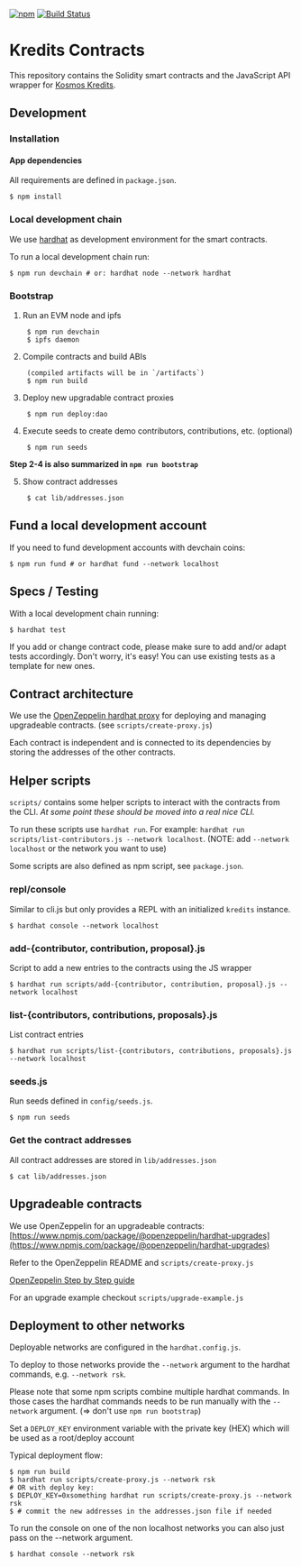 [![npm](https://img.shields.io/npm/v/@kredits/contracts.svg)](https://www.npmjs.com/package/@kredits/contracts)
[![Build Status](https://drone.kosmos.org/api/badges/kredits/contracts/status.svg)](https://drone.kosmos.org/kredits/contracts)

# Kredits Contracts

This repository contains the Solidity smart contracts and the JavaScript API
wrapper for [Kosmos Kredits](https://wiki.kosmos.org/Kredits).

## Development

### Installation

#### App dependencies

All requirements are defined in `package.json`.

    $ npm install

### Local development chain

We use [hardhat](https://hardhat.org/) as development environment for the
smart contracts.

To run a local development chain run:

    $ npm run devchain # or: hardhat node --network hardhat

### Bootstrap

1. Run an EVM node and ipfs

        $ npm run devchain
        $ ipfs daemon

2. Compile contracts and build ABIs

        (compiled artifacts will be in `/artifacts`)
        $ npm run build

3. Deploy new upgradable contract proxies

        $ npm run deploy:dao

4. Execute seeds to create demo contributors, contributions, etc. (optional)

        $ npm run seeds

**Step 2-4 is also summarized in `npm run bootstrap`**

5. Show contract addresses

        $ cat lib/addresses.json

## Fund a local development account

If you need to fund development accounts with devchain coins:

    $ npm run fund # or hardhat fund --network localhost

## Specs / Testing

With a local development chain running:

    $ hardhat test

If you add or change contract code, please make sure to add and/or adapt tests
accordingly. Don't worry, it's easy! You can use existing tests as a template
for new ones.

## Contract architecture

We use the [OpenZeppelin hardhat
proxy](https://www.npmjs.com/package/@openzeppelin/hardhat-upgrades) for
deploying and managing upgradeable contracts. (see `scripts/create-proxy.js`)

Each contract is independent and is connected to its dependencies by storing
the addresses of the other contracts.

## Helper scripts

`scripts/` contains some helper scripts to interact with the contracts from the
CLI. _At some point these should be moved into a real nice CLI._

To run these scripts use `hardhat run`. For example: `hardhat run
scripts/list-contributors.js --network localhost`. (NOTE: add `--network
localhost` or the network you want to use)

Some scripts are also defined as npm script, see `package.json`.

### repl/console

Similar to cli.js but only provides a REPL with an initialized `kredits`
instance.

    $ hardhat console --network localhost

### add-{contributor, contribution, proposal}.js

Script to add a new entries to the contracts using the JS wrapper

    $ hardhat run scripts/add-{contributor, contribution, proposal}.js --network localhost

### list-{contributors, contributions, proposals}.js

List contract entries

    $ hardhat run scripts/list-{contributors, contributions, proposals}.js --network localhost

### seeds.js

Run seeds defined in `config/seeds.js`.

    $ npm run seeds

### Get the contract addresses

All contract addresses are stored in `lib/addresses.json`

    $ cat lib/addresses.json

## Upgradeable contracts

We use OpenZeppelin for an upgradeable contracts:
[https://www.npmjs.com/package/@openzeppelin/hardhat-upgrades](https://www.npmjs.com/package/@openzeppelin/hardhat-upgrades)

Refer to the OpenZeppelin README and `scripts/create-proxy.js`

[OpenZeppelin Step by Step guide](https://forum.openzeppelin.com/t/openzeppelin-upgrades-step-by-step-tutorial-for-hardhat/3580)

For an upgrade example checkout `scripts/upgrade-example.js`


## Deployment to other networks

Deployable networks are configured in the `hardhat.config.js`.

To deploy to those networks provide the `--network` argument to the hardhat
commands, e.g. `--network rsk`.

Please note that some npm scripts combine multiple hardhat commands. In those
cases the hardhat commands needs to be run manually with the `--network`
argument. (=> don't use `npm run bootstrap`)

Set a `DEPLOY_KEY` environment variable with the private key (HEX) which will
be used as a root/deploy account

Typical deployment flow:

    $ npm run build
    $ hardhat run scripts/create-proxy.js --network rsk
    # OR with deploy key:
    $ DEPLOY_KEY=0xsomething hardhat run scripts/create-proxy.js --network rsk
    $ # commit the new addresses in the addresses.json file if needed

To run the console on one of the non localhost networks you can also just pass
on the --network argument.

    $ hardhat console --network rsk
